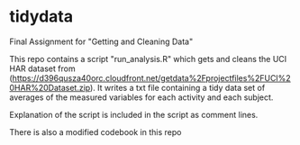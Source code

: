# tidydata
Final Assignment for "Getting and Cleaning Data"

This repo contains a script "run_analysis.R" which gets and cleans the UCI HAR dataset from
(https://d396qusza40orc.cloudfront.net/getdata%2Fprojectfiles%2FUCI%20HAR%20Dataset.zip).
It writes a txt file containing a tidy data set of averages of the measured variables for each activity and each subject.

Explanation of the script is included in the script as comment lines.

There is also a modified codebook in this repo
